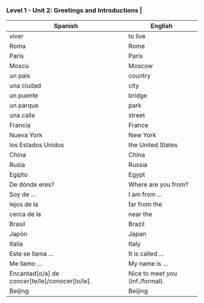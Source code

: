 ### Level 1 - Unit 2: Greetings and Introductions |

| Spanish | English |
| ------- | ------- |
| viver | to live |
| Roma | Rome |
| Parìs | Paris |
| Moscù | Moscow |
| un paìs | country |
| una ciudad | city |
| un puente | bridge |
| un parque | park |
| una calle | street |
| Francia | France |
| Nueva York | New York |
| los Estados Unidos | the United States |
| China | China |
| Rusia | Russia |
| Egipto | Egypt |
| De dònde eres? | Where are you from?
| Soy de ... | I am from ... |
| lejos de la | far from the |
| cerca de la | near the 
| Brasil | Brazil |
| Japòn | Japan |
| Italia | Italy |
| Este se llama ... | It is called ... |
| Me llamo ... | My name is ... |
| Encantad[o/a] de concer[te/le]/conocer[lo/le]. | Nice to meet you (inf./formal). |
| Beijing | Beijing |